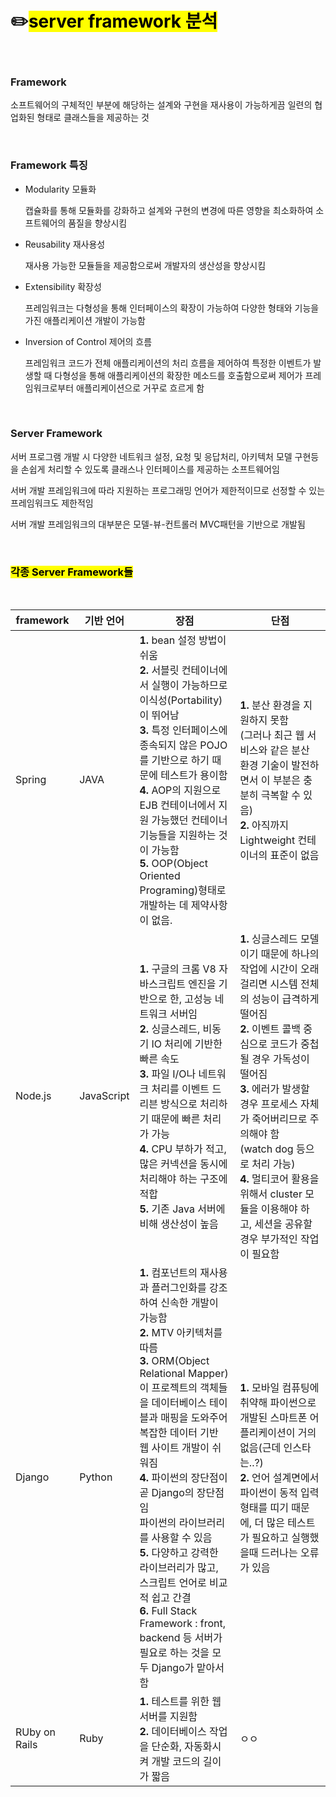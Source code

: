 # ✏️<mark>server framework 분석</mark>   

<br>

### **Framework**
소프트웨어의 구체적인 부분에 해당하는 설계와 구현을 재사용이 가능하게끔 일련의 협업화된 형태로 클래스들을 제공하는 것

<br>

### **Framework 특징**
* Modularity 모듈화

    캡슐화를 통해 모듈화를 강화하고 설계와 구현의 변경에 따른 영향을 최소화하여 소프트웨어의 품질을 향상시킴

* Reusability 재사용성

    재사용 가능한 모듈들을 제공함으로써 개발자의 생산성을 향상시킴

* Extensibility 확장성

    프레임워크는 다형성을 통해 인터페이스의 확장이 가능하여 다양한 형태와 기능을 가진 애플리케이션 개발이 가능함

* Inversion of Control 제어의 흐름

    프레임워크 코드가 전체 애플리케이션의 처리 흐름을 제어하여 특정한 이벤트가 발생할 때 다형성을 통해 애플리케이션의 확장한 메소드를 호출함으로써 제어가 프레임워크로부터 애플리케이션으로 거꾸로 흐르게 함

<br>

### **Server Framework**
서버 프로그램 개발 시 다양한 네트워크 설정, 요청 및 응답처리, 아키텍처 모델 구현등을 손쉽게 처리할 수 있도록 클래스나 인터페이스를 제공하는 소프트웨어임

서버 개발 프레임워크에 따라 지원하는 프로그래밍 언어가 제한적이므로 선정할 수 있는 프레임워크도 제한적임

서버 개발 프레임워크의 대부분은 모델-뷰-컨트롤러 MVC패턴을 기반으로 개발됨

<br>

### <mark>**각종 Server Framework들**</mark>

<br>

| framework | 기반 언어 | 장점 | 단점 |
| ---- | ---- | ---- | ---- |
| Spring | JAVA | **1.** bean 설정 방법이 쉬움 </br> **2.** 서블릿 컨테이너에서 실행이 가능하므로 이식성(Portability)이 뛰어남 </br> **3.** 특정 인터페이스에 종속되지 않은 POJO를 기반으로 하기 때문에 테스트가 용이함 </br> **4.** AOP의 지원으로 EJB 컨테이너에서 지원 가능했던 컨테이너 기능들을 지원하는 것이 가능함 </br> **5.** OOP(Object Oriented Programing)형태로 개발하는 데 제약사항이 없음. | **1.** 분산 환경을 지원하지 못함 </br> (그러나 최근 웹 서비스와 같은 분산 환경 기술이 발전하면서 이 부분은 충분히 극복할 수 있음) </br> **2.** 아직까지 Lightweight 컨테이너의 표준이 없음 |
| Node.js | JavaScript | **1.** 구글의 크롬 V8 자바스크립트 엔진을 기반으로 한, 고성능 네트워크 서버임 </br>  **2.** 싱글스레드, 비동기 IO 처리에 기반한 빠른 속도 </br> **3.** 파일 I/O나 네트워크 처리를 이벤트 드리븐 방식으로 처리하기 때문에 빠른 처리가 가능 </br>  **4.** CPU 부하가 적고, 많은 커넥션을 동시에 처리해야 하는 구조에 적합 </br> **5.** 기존 Java 서버에 비해 생산성이 높음 | **1.** 싱글스레드 모델이기 때문에 하나의 작업에 시간이 오래걸리면 시스템 전체의 성능이 급격하게 떨어짐 </br> **2.** 이벤트 콜백 중심으로 코드가 중첩될 경우 가독성이 떨어짐 </br> **3.** 에러가 발생할 경우 프로세스 자체가 죽어버리므로 주의해야 함 </br> (watch dog 등으로 처리 가능) </br> **4.** 멀티코어 활용을 위해서 cluster 모듈을 이용해야 하고, 세션을 공유할 경우 부가적인 작업이 필요함 |
| Django | Python | **1.** 컴포넌트의 재사용과 플러그인화를 강조하여 신속한 개발이 가능함 </br> **2.** MTV 아키텍처를 따름 </br>  **3.** ORM(Object Relational Mapper)이 프로젝트의 객체들을 데이터베이스 테이블과 매핑을 도와주어 복잡한 데이터 기반 웹 사이트 개발이 쉬워짐 </br> **4.** 파이썬의 장단점이 곧 Django의 장단점임 </br> 파이썬의 라이브러리를 사용할 수 있음 </br> **5.** 다양하고 강력한 라이브러리가 많고, 스크립트 언어로 비교적 쉽고 간결 </br> **6.** Full Stack Framework : front, backend 등 서버가 필요로 하는 것을 모두 Django가 맡아서 함 | **1.** 모바일 컴퓨팅에 취약해 파이썬으로 개발된 스마트폰 어플리케이션이 거의 없음(근데 인스타는..?) </br> **2.** 언어 설계면에서 파이썬이 동적 입력 형태를 띠기 때문에, 더 많은 테스트가 필요하고 실행했을때 드러나는 오류가 있음 |
| RUby on Rails | Ruby | **1.** 테스트를 위한 웹서버를 지원함 </br> **2.** 데이터베이스 작업을 단순화, 자동화시켜 개발 코드의 길이가 짧음 </br> | ㅇㅇ |
<br>



